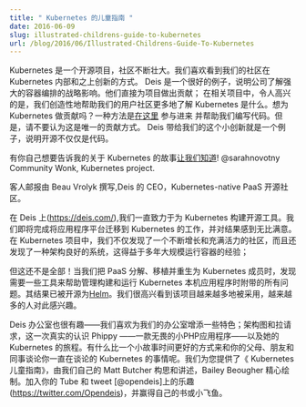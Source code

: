 ```yaml
---
title: " Kubernetes 的儿童指南 "
date: 2016-06-09
slug: illustrated-childrens-guide-to-kubernetes
url: /blog/2016/06/Illustrated-Childrens-Guide-To-Kubernetes
---
```

<!--
---
title: " The Illustrated Children's Guide to Kubernetes "
date: 2016-06-09
slug: illustrated-childrens-guide-to-kubernetes
url: /blog/2016/06/Illustrated-Childrens-Guide-To-Kubernetes
---
-->
<!--
_Kubernetes is an open source project with a growing community. We love seeing the ways that our community innovates inside and on top of Kubernetes. Deis is an excellent example of company who understands the strategic impact of strong container orchestration. They contribute directly to the project; in associated subprojects; and, delightfully, with a creative endeavor to help our user community understand more about what Kubernetes is. Want to contribute to Kubernetes? One way is to get involved [here](https://github.com/kubernetes/kubernetes/issues?q=is%3Aopen+is%3Aissue+label%3Ahelp-wanted) and help us with code. But, please don’t consider that the only way to contribute. This little adventure that Deis takes us is an example of how open source isn’t only code.&nbsp;_  
-->
Kubernetes 是一个开源项目，社区不断壮大。我们喜欢看到我们的社区在 Kubernetes 内部和之上创新的方式。
Deis 是一个很好的例子，说明公司了解强大的容器编排的战略影响。他们直接为项目做出贡献；
在相关项目中，令人高兴的是，我们创造性地帮助我们的用户社区更多地了解 Kubernetes 是什么。想为 Kubernetes 做贡献吗？一种方法是[在这里](https://github.com/kubernetes/kubernetes/issues?q=is%3Aopen+is%3Aissue+label%3Ahelp-wanted)
参与进来 并帮助我们编写代码。但是，请不要认为这是唯一的贡献方式。
Deis 带给我们的这个小创新就是一个例子，说明开源不仅仅是代码。
<!--
_Have your own Kubernetes story you’d like to tell, [let us know](https://docs.google.com/a/google.com/forms/d/1cHiRdmBCEmUH9ekHY2G-KDySk5YXRzALHcMNgzwXtPM/viewform)!_  
_-- @sarahnovotny Community Wonk, Kubernetes project._  

_Guest post is by Beau Vrolyk, CEO of Deis, the open source Kubernetes-native PaaS._  
-->
有你自己想要告诉我的关于 Kubernetes 的故事[让我们知道](https://docs.google.com/a/google.com/forms/d/1cHiRdmBCEmUH9ekHY2G-KDySk5YXRzALHcMNgzwXtPM/viewform)!
@sarahnovotny Community Wonk, Kubernetes project.

客人邮报由 Beau Vrolyk 撰写,Deis 的 CEO，Kubernetes-native PaaS 开源社区。
<!--
Over at [Deis](https://deis.com/), we’ve been busy building open source tools for Kubernetes. We’re just about to finish up moving our easy-to-use application platform to Kubernetes and couldn’t be happier with the results. In the Kubernetes project we’ve found not only a growing and vibrant community but also a well-architected system, informed by years of experience running containers at scale.&nbsp;  
-->
在 Deis 上(https://deis.com/),我们一直致力于为 Kubernetes 构建开源工具。我们即将完成将应用程序平台迁移到 Kubernetes 的工作，并对结果感到无比满意。在 Kubernetes 项目中，我们不仅发现了一个不断增长和充满活力的社区，而且还发现了一种架构良好的系统，这得益于多年大规模运行容器的经验；
<!--
But that’s not all! As we’ve decomposed, ported, and reborn our PaaS as a Kubernetes citizen; we found a need for tools to help manage all of the ephemera that comes along with building and running Kubernetes-native applications. The result has been open sourced as [Helm](https://github.com/kubernetes/helm) and we’re excited to see increasing adoption and growing excitement around the project.  
-->
但这还不是全部！当我们把 PaaS 分解、移植并重生为 Kubernetes 成员时，发现需要一些工具来帮助管理构建和运行 Kubernetes 本机应用程序时附带的所有问题。其结果已被开源为[Helm](https://github.com/kubernetes/helm)。我们很高兴看到该项目越来越多地被采用，越来越多的人对此感兴趣。
<!--
There’s fun in the Deis offices too -- we like to add some character to our &nbsp;architecture diagrams and pull requests. This time, literally. Meet Phippy--the intrepid little PHP app--and her journey to Kubernetes. What better way to talk to your parents, friends, and co-workers about this Kubernetes thing you keep going on about, than a little story time. We give to you The Illustrated Children's Guide to Kubernetes, conceived of and narrated by our own Matt Butcher and lovingly illustrated by Bailey Beougher. Join the fun on YouTube and tweet [@opendeis](https://twitter.com/Opendeis) to win your own copy of the book or a squishy little Phippy of your own.  
-->
Deis 办公室也很有趣——我们喜欢为我们的办公室增添一些特色；架构图和拉请求，这一次真实的认识 Phippy ——一款无畏的小PHP应用程序——以及她的 Kubernetes 的旅程。有什么比一个小故事时间更好的方式来和你的父母、朋友和同事谈论你一直在谈论的 Kubernetes 的事情呢。我们为您提供了《 Kubernetes 儿童指南》，由我们自己的 Matt Butcher 构思和讲述，Bailey Beougher 精心绘制。加入你的 Tube 和 tweet [@opendeis]上的乐趣(https://twitter.com/Opendeis)，并赢得自己的书或小飞鱼。
